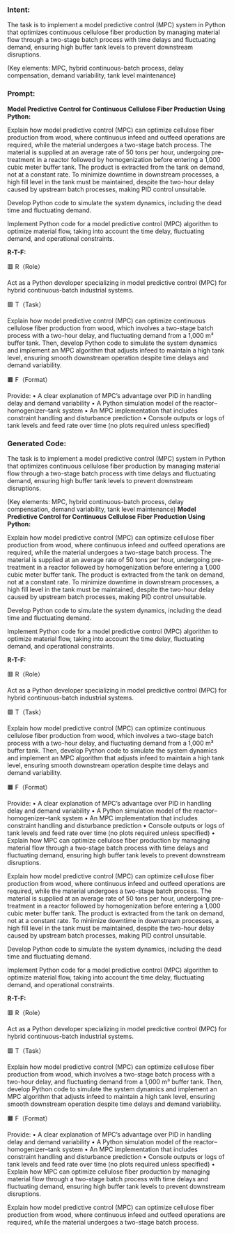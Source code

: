 ### Intent:
The task is to implement a model predictive control (MPC) system in Python that optimizes continuous cellulose fiber production by managing material flow through a two-stage batch process with time delays and fluctuating demand, ensuring high buffer tank levels to prevent downstream disruptions.  

(Key elements: MPC, hybrid continuous-batch process, delay compensation, demand variability, tank level maintenance)

### Prompt:
**Model Predictive Control for Continuous Cellulose Fiber Production Using Python:**

Explain how model predictive control (MPC) can optimize cellulose fiber production from wood, where continuous infeed and outfeed operations are required, while the material undergoes a two-stage batch process. The material is supplied at an average rate of 50 tons per hour, undergoing pre-treatment in a reactor followed by homogenization before entering a 1,000 cubic meter buffer tank. The product is extracted from the tank on demand, not at a constant rate. To minimize downtime in downstream processes, a high fill level in the tank must be maintained, despite the two-hour delay caused by upstream batch processes, making PID control unsuitable.

Develop Python code to simulate the system dynamics, including the dead time and fluctuating demand.

Implement Python code for a model predictive control (MPC) algorithm to optimize material flow, taking into account the time delay, fluctuating demand, and operational constraints.

**R-T-F:**

🟥 R（Role）

Act as a Python developer specializing in model predictive control (MPC) for hybrid continuous-batch industrial systems.

🟩 T（Task）

Explain how model predictive control (MPC) can optimize continuous cellulose fiber production from wood, which involves a two-stage batch process with a two-hour delay, and fluctuating demand from a 1,000 m³ buffer tank. Then, develop Python code to simulate the system dynamics and implement an MPC algorithm that adjusts infeed to maintain a high tank level, ensuring smooth downstream operation despite time delays and demand variability.

🟧 F（Format）

Provide:
	•	A clear explanation of MPC’s advantage over PID in handling delay and demand variability
	•	A Python simulation model of the reactor–homogenizer–tank system
	•	An MPC implementation that includes constraint handling and disturbance prediction
	•	Console outputs or logs of tank levels and feed rate over time (no plots required unless specified)

### Generated Code:
The task is to implement a model predictive control (MPC) system in Python that optimizes continuous cellulose fiber production by managing material flow through a two-stage batch process with time delays and fluctuating demand, ensuring high buffer tank levels to prevent downstream disruptions.  

(Key elements: MPC, hybrid continuous-batch process, delay compensation, demand variability, tank level maintenance)
**Model Predictive Control for Continuous Cellulose Fiber Production Using Python:**

Explain how model predictive control (MPC) can optimize cellulose fiber production from wood, where continuous infeed and outfeed operations are required, while the material undergoes a two-stage batch process. The material is supplied at an average rate of 50 tons per hour, undergoing pre-treatment in a reactor followed by homogenization before entering a 1,000 cubic meter buffer tank. The product is extracted from the tank on demand, not at a constant rate. To minimize downtime in downstream processes, a high fill level in the tank must be maintained, despite the two-hour delay caused by upstream batch processes, making PID control unsuitable.

Develop Python code to simulate the system dynamics, including the dead time and fluctuating demand.

Implement Python code for a model predictive control (MPC) algorithm to optimize material flow, taking into account the time delay, fluctuating demand, and operational constraints.

**R-T-F:**

🟥 R（Role）

Act as a Python developer specializing in model predictive control (MPC) for hybrid continuous-batch industrial systems.

🟩 T（Task）

Explain how model predictive control (MPC) can optimize continuous cellulose fiber production from wood, which involves a two-stage batch process with a two-hour delay, and fluctuating demand from a 1,000 m³ buffer tank. Then, develop Python code to simulate the system dynamics and implement an MPC algorithm that adjusts infeed to maintain a high tank level, ensuring smooth downstream operation despite time delays and demand variability.

🟧 F（Format）

Provide:
	•	A clear explanation of MPC’s advantage over PID in handling delay and demand variability
	•	A Python simulation model of the reactor–homogenizer–tank system
	•	An MPC implementation that includes constraint handling and disturbance prediction
	•	Console outputs or logs of tank levels and feed rate over time (no plots required unless specified)	•	Explain how MPC can optimize cellulose fiber production by managing material flow through a two-stage batch process with time delays and fluctuating demand, ensuring high buffer tank levels to prevent downstream disruptions.

Explain how model predictive control (MPC) can optimize cellulose fiber production from wood, where continuous infeed and outfeed operations are required, while the material undergoes a two-stage batch process. The material is supplied at an average rate of 50 tons per hour, undergoing pre-treatment in a reactor followed by homogenization before entering a 1,000 cubic meter buffer tank. The product is extracted from the tank on demand, not at a constant rate. To minimize downtime in downstream processes, a high fill level in the tank must be maintained, despite the two-hour delay caused by upstream batch processes, making PID control unsuitable.

Develop Python code to simulate the system dynamics, including the dead time and fluctuating demand.

Implement Python code for a model predictive control (MPC) algorithm to optimize material flow, taking into account the time delay, fluctuating demand, and operational constraints.

**R-T-F:**

🟥 R（Role）

Act as a Python developer specializing in model predictive control (MPC) for hybrid continuous-batch industrial systems.

🟩 T（Task）

Explain how model predictive control (MPC) can optimize cellulose fiber production from wood, which involves a two-stage batch process with a two-hour delay, and fluctuating demand from a 1,000 m³ buffer tank. Then, develop Python code to simulate the system dynamics and implement an MPC algorithm that adjusts infeed to maintain a high tank level, ensuring smooth downstream operation despite time delays and demand variability.

🟧 F（Format）

Provide:
	•	A clear explanation of MPC’s advantage over PID in handling delay and demand variability
	•	A Python simulation model of the reactor–homogenizer–tank system
	•	An MPC implementation that includes constraint handling and disturbance prediction
	•	Console outputs or logs of tank levels and feed rate over time (no plots required unless specified)	•	Explain how MPC can optimize cellulose fiber production by managing material flow through a two-stage batch process with time delays and fluctuating demand, ensuring high buffer tank levels to prevent downstream disruptions.

Explain how model predictive control (MPC) can optimize cellulose fiber production from wood, where continuous infeed and outfeed operations are required, while the material undergoes a two-stage batch process.

